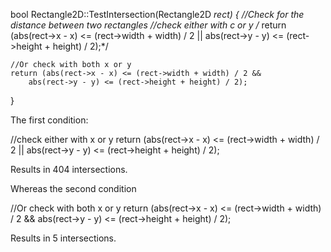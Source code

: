 bool Rectangle2D::TestIntersection(Rectangle2D *rect)
{
    //Check for the distance between two rectangles 
    //check either with c or y
   /* return (abs(rect->x - x) <= (rect->width + width) / 2 ||
        abs(rect->y - y) <= (rect->height + height) / 2);*/
        
    //Or check with both x or y 
    return (abs(rect->x - x) <= (rect->width + width) / 2 &&
        abs(rect->y - y) <= (rect->height + height) / 2);
    
}

The first condition: 

//check either with x or y
    return (abs(rect->x - x) <= (rect->width + width) / 2 ||
        abs(rect->y - y) <= (rect->height + height) / 2);

Results in 404 intersections.

Whereas the second condition

 //Or check with both x or y 
    return (abs(rect->x - x) <= (rect->width + width) / 2 &&
        abs(rect->y - y) <= (rect->height + height) / 2);

Results in 5 intersections.
